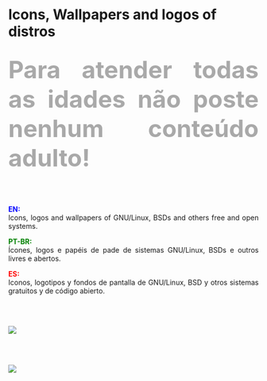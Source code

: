 # Icons, Wallpapers and logos of distros 

<!DOCTYPE html>
<html>
<head>
<meta charset="utf-8" />
<!--<title></title>-->
</head>
<body>
<h2 align=justify><font color=DarkGrey size=14><strong>Para atender todas as idades não poste nenhum conteúdo adulto!</strong></font></h2><br /><br />

<!--<h1>Icons, WPs, and logos of distros</h1><br />-->
<p align=justify>
<font color=blue><b>EN:</b></font><br />
Icons, logos and wallpapers of GNU/Linux, BSDs and others free and open systems.
</p>

<p align=justify>
<font color=green><b>PT-BR:</b></font><br />
Ícones, logos e papéis de pade de sistemas GNU/Linux, BSDs e outros livres e abertos.
</p>

<p align=justify>
<font color=red><b>ES:</b></font><br />
Iconos, logotipos y fondos de pantalla de GNU/Linux, BSD y otros sistemas gratuitos y de código abierto.
</p><br /><br />


<a href="https://acessolinux.com/regras-contrato-sobre/"><img src="https://lh6.googleusercontent.com/uzFKJ1kkz_TRBiH3W6kdqoBHUDjcWK5AM7CcHGDS9Gp2WTUmf3YarN0Fx0jcIXj3rlndI4CjulZWeNI=w1280-h604"></a></p><br /><br />

<a href="https://gamercleanvic.github.io/iconswpsofdistros/"><img src="https://lh5.googleusercontent.com/PoolFY36UzIwno_uc8-dlmj4dIEjxhRnOSMrnczRPG4Xhuxy70FOtXLt5nn3R0jFjt6YKc9PIefJ-Tk=w1280-h604"></a>
</body>
</html>
